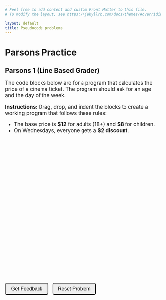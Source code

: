 ```yaml
---
# Feel free to add content and custom Front Matter to this file.
# To modify the layout, see https://jekyllrb.com/docs/themes/#overriding-theme-defaults

layout: default
title: Pseudocode problems
---
```


# Parsons Practice

## Parsons 1 (Line Based Grader)

<p style="font-size: 1.05rem;">
The code blocks below are for a program that calculates the price of a cinema ticket.  
The program should ask for an age and the day of the week.
</p>

<p style="font-size: 1.05rem;">
<b>Instructions:</b>  
Drag, drop, and indent the blocks to create a working program that follows these rules:
</p>

<ul style="font-size: 1.05rem;">
  <li>The base price is <b>$12</b> for adults (18+) and <b>$8</b> for children.</li>
  <li>On Wednesdays, everyone gets a <b>$2 discount</b>.</li>
</ul>

<div id="Cinema-sortableTrash" class="sortable-code"></div> 
<div id="Cinema-sortable" class="sortable-code"></div> 
<div style="clear:both;"></div> 

<p> 
    <input id="Cinema-feedbackLink" value="Get Feedback" type="button" /> 
    <input id="Cinema-newInstanceLink" value="Reset Problem" type="button" /> 
</p> 

<!-- Add custom styling to widen code boxes and tidy buttons -->
<style>
  .sortable-code {
    width: 95%;           /* make the boxes wider */
    min-height: 220px;    /* give enough height for code lines */
    margin-bottom: 10px;
  }

  input[type="button"] {
    min-width: 140px;
    padding: 8px 12px;
    font-size: 1rem;
    margin-right: 10px;
    border-radius: 6px;
    cursor: pointer;
  }
</style>

<script type="text/javascript"> 
(function(){
  var initial = "age = int(input(&quot;Please enter your age: &quot;))\n" +
    "day = input(&quot;What day is it? &quot;)\n" +
    "if age &gt;= 18 and day == &quot;Wednesday&quot;:\n" +
    "    price = 10\n" +
    "elif age &lt; 18 and day == &quot;Wednesday&quot;:\n" +
    "    price = 6\n" +
    "elif age &gt;= 18:\n" +
    "    price = 12\n" +
    "else:\n" +
    "    price = 8\n" +
    "print(f&quot;Your ticket price is ${price}&quot;)";
  var parsonsPuzzle = new ParsonsWidget({
    "sortableId": "Cinema-sortable",
    "max_wrong_lines": 10,
    "grader": ParsonsWidget._graders.LineBasedGrader,
    "exec_limit": 2500,
    "can_indent": true,
    "x_indent": 50,
    "lang": "en",
    "show_feedback": true
  });
  parsonsPuzzle.init(initial);
  parsonsPuzzle.shuffleLines();
  $("#Cinema-newInstanceLink").click(function(event){ 
      event.preventDefault(); 
      parsonsPuzzle.shuffleLines(); 
  }); 
  $("#Cinema-feedbackLink").click(function(event){ 
      event.preventDefault(); 
      parsonsPuzzle.getFeedback(); 
  }); 
})(); 
</script>


